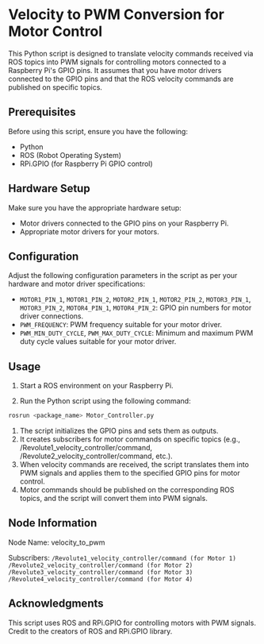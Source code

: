 # Velocity to PWM Conversion for Motor Control

This Python script is designed to translate velocity commands received via ROS topics into PWM signals for controlling motors connected to a Raspberry Pi's GPIO pins. It assumes that you have motor drivers connected to the GPIO pins and that the ROS velocity commands are published on specific topics.

## Prerequisites

Before using this script, ensure you have the following:

- Python
- ROS (Robot Operating System)
- RPi.GPIO (for Raspberry Pi GPIO control)

## Hardware Setup

Make sure you have the appropriate hardware setup:

- Motor drivers connected to the GPIO pins on your Raspberry Pi.
- Appropriate motor drivers for your motors.

## Configuration

Adjust the following configuration parameters in the script as per your hardware and motor driver specifications:

- `MOTOR1_PIN_1`, `MOTOR1_PIN_2`, `MOTOR2_PIN_1`, `MOTOR2_PIN_2`, `MOTOR3_PIN_1`, `MOTOR3_PIN_2`, `MOTOR4_PIN_1`, `MOTOR4_PIN_2`: GPIO pin numbers for motor driver connections.
- `PWM_FREQUENCY`: PWM frequency suitable for your motor driver.
- `PWM_MIN_DUTY_CYCLE`, `PWM_MAX_DUTY_CYCLE`: Minimum and maximum PWM duty cycle values suitable for your motor driver.

## Usage

1. Start a ROS environment on your Raspberry Pi.

2. Run the Python script using the following command:

```bash
rosrun <package_name> Motor_Controller.py
```

1. The script initializes the GPIO pins and sets them as outputs.
2. It creates subscribers for motor commands on specific topics (e.g., /Revolute1_velocity_controller/command, /Revolute2_velocity_controller/command, etc.).
3. When velocity commands are received, the script translates them into PWM signals and applies them to the specified GPIO pins for motor control.
4. Motor commands should be published on the corresponding ROS topics, and the script will convert them into PWM signals.

## Node Information
Node Name: velocity_to_pwm  

Subscribers:
`/Revolute1_velocity_controller/command (for Motor 1)`
`/Revolute2_velocity_controller/command (for Motor 2)`
`/Revolute3_velocity_controller/command (for Motor 3)`
`/Revolute4_velocity_controller/command (for Motor 4)`

## Acknowledgments
This script uses ROS and RPi.GPIO for controlling motors with PWM signals. Credit to the creators of ROS and RPi.GPIO library.
